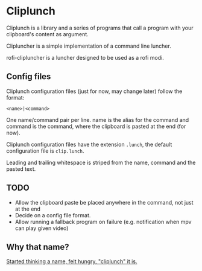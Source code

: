 # Cliplunch

Cliplunch is a library and a series of programs that call a program with your clipboard's content as argument.

Clipluncher is a simple implementation of a command line luncher.

rofi-clipluncher is a luncher designed to be used as a rofi modi.

## Config files

Cliplunch configuration files (just for now, may change later) follow the format:

    <name>|<command>

One name/command pair per line. name is the alias for the command and command is the command, where the clipboard is pasted at the end (for now).

Cliplunch configuration files have the extension `.lunch`, the default configuration file is `clip.lunch`.

Leading and trailing whitespace is striped from the name, command and the pasted text.

## TODO

* Allow the clipboard paste be placed anywhere in the command, not just at the end
* Decide on a config file format.
* Allow running a fallback program on failure (e.g. notification when mpv can play given video)

## Why that name?

[Started thinking a name, felt hungry, "cliplunch" it is.](https://www.youtube.com/watch?v=B0RPDXt6m1s)
